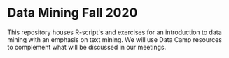 # Data Mining Fall 2020 

This repository houses R-script's and exercises for an introduction to data mining with an emphasis on text mining. We will use Data Camp resources to complement what will be discussed in our meetings. 
